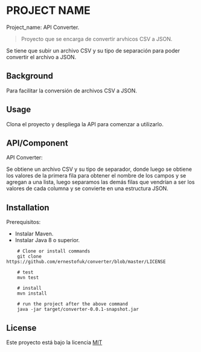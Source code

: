 # PROJECT NAME

Project_name: API Converter.

> Proyecto que se encarga de convertir arvhicos CSV a JSON.

Se tiene que subir un archivo CSV y su tipo de separación para poder convertir el archivo a JSON.

## Background

Para facilitar la conversión de archivos CSV a JSON.

## Usage
Clona el proyecto y despliega la API para comenzar a utilizarlo.

## API/Component

API Converter:

Se obtiene un archivo CSV y su tipo de separador, donde luego se obtiene los valores de la primera fila para obtener el nombre de los campos y se agregan a una lista, luego separamos las demás filas que vendrían a ser los valores de cada columna y se convierte en una estructura JSON.

## Installation

Prerequisitos:

- Instalar Maven.
- Instalar Java 8 o superior.

```shell
    # Clone or install commands
    git clone https://github.com/ernestofuk/converter/blob/master/LICENSE 
```

```shell
    # test
    mvn test
```

```shell
    # install
    mvn install
```

```shell
    # run the project after the above command
    java -jar target/converter-0.0.1-snapshot.jar
```

## License

Este proyecto está bajo la licencia
[MIT](https://github.com/ernestofuk/converter/blob/master/LICENSE)